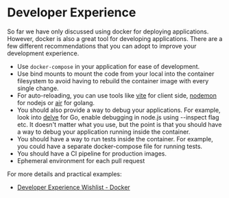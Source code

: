 # Developer Experience

So far we have only discussed using docker for deploying applications. However, docker is also a great tool for developing applications. There are a few different recommendations that you can adopt to improve your development experience.

- Use `docker-compose` in your application for ease of development.
- Use bind mounts to mount the code from your local into the container filesystem to avoid having to rebuild the container image with every single change.
- For auto-reloading, you can use tools like [vite](https://vitejs.dev/) for client side, [nodemon](https://nodemon.io/) for nodejs or [air](https://github.com/cosmtrek/air) for golang.
- You should also provide a way to debug your applications. For example, look into [delve](https://github.com/go-delve/delve) for Go, enable debugging in node.js using --inspect flag etc. It doesn't matter what you use, but the point is that you should have a way to debug your application running inside the container.
- You should have a way to run tests inside the container. For example, you could have a separate docker-compose file for running tests.
- You should have a CI pipeline for production images.
- Ephemeral environment for each pull request

For more details and practical examples:

- [Developer Experience Wishlist - Docker](https://courses.devopsdirective.com/docker-beginner-to-pro/lessons/11-development-workflow/00-devx-wishlist#key-devx-features)